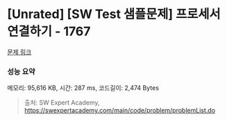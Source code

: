 # [Unrated] [SW Test 샘플문제] 프로세서 연결하기 - 1767 

[문제 링크](https://swexpertacademy.com/main/code/problem/problemDetail.do?contestProbId=AV4suNtaXFEDFAUf) 

### 성능 요약

메모리: 95,616 KB, 시간: 287 ms, 코드길이: 2,474 Bytes



> 출처: SW Expert Academy, https://swexpertacademy.com/main/code/problem/problemList.do